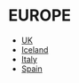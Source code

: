 # EUROPE
- [UK](./uk/README.md)
- [Iceland](./iceland/README.md)
- [Italy](./italy/README.md)
- [Spain](./spain/README.md) 
